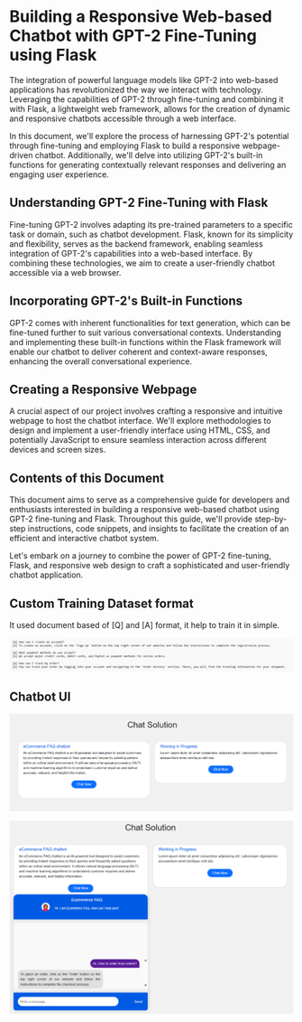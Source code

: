 # Building a Responsive Web-based Chatbot with GPT-2 Fine-Tuning using Flask

The integration of powerful language models like GPT-2 into web-based applications has revolutionized the way we interact with technology. Leveraging the capabilities of GPT-2 through fine-tuning and combining it with Flask, a lightweight web framework, allows for the creation of dynamic and responsive chatbots accessible through a web interface.

In this document, we'll explore the process of harnessing GPT-2's potential through fine-tuning and employing Flask to build a responsive webpage-driven chatbot. Additionally, we'll delve into utilizing GPT-2's built-in functions for generating contextually relevant responses and delivering an engaging user experience.

## Understanding GPT-2 Fine-Tuning with Flask

Fine-tuning GPT-2 involves adapting its pre-trained parameters to a specific task or domain, such as chatbot development. Flask, known for its simplicity and flexibility, serves as the backend framework, enabling seamless integration of GPT-2's capabilities into a web-based interface. By combining these technologies, we aim to create a user-friendly chatbot accessible via a web browser.

## Incorporating GPT-2's Built-in Functions

GPT-2 comes with inherent functionalities for text generation, which can be fine-tuned further to suit various conversational contexts. Understanding and implementing these built-in functions within the Flask framework will enable our chatbot to deliver coherent and context-aware responses, enhancing the overall conversational experience.

## Creating a Responsive Webpage

A crucial aspect of our project involves crafting a responsive and intuitive webpage to host the chatbot interface. We'll explore methodologies to design and implement a user-friendly interface using HTML, CSS, and potentially JavaScript to ensure seamless interaction across different devices and screen sizes.

## Contents of this Document

This document aims to serve as a comprehensive guide for developers and enthusiasts interested in building a responsive web-based chatbot using GPT-2 fine-tuning and Flask. Throughout this guide, we'll provide step-by-step instructions, code snippets, and insights to facilitate the creation of an efficient and interactive chatbot system.

Let's embark on a journey to combine the power of GPT-2 fine-tuning, Flask, and responsive web design to craft a sophisticated and user-friendly chatbot application.

## Custom Training Dataset format

It used document based of [Q] and [A] format, it help to train it in simple.

![alt text for screen readers](/images/dataset.png "Overview")

## Chatbot UI

![alt text for screen readers](/images/2.png "Overview")

![alt text for screen readers](/images/3.png "Chatbot clicked")

<!-- <img src="./images/1.png" alt="MarineGEO circle logo" style="height: 200px; width:200px;"/> -->
